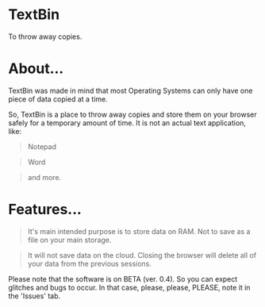 # TextBin
To throw away copies.

# About...
TextBin was made in mind that most Operating Systems can only have one piece of data copied at a time.

So, TextBin is a place to throw away copies and store them on your browser safely for a temporary amount of time.
It is not an actual text application, like: 
> Notepad

> Word

> and more.

# Features...
> It's main intended purpose is to store data on RAM. Not to save as a file on your main storage.

> It will not save data on the cloud. Closing the browser will delete all of your data from the previous sessions.

Please note that the software is on BETA (ver. 0.4). So you can expect glitches and bugs to occur. In that case, please, please, PLEASE, note it in the 'Issues' tab.
